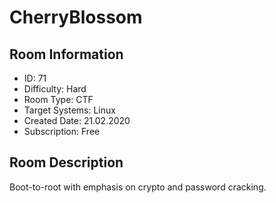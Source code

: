 ﻿# CherryBlossom

## Room Information
- ID: 71
- Difficulty: Hard
- Room Type: CTF
- Target Systems: Linux
- Created Date: 21.02.2020
- Subscription: Free

## Room Description
Boot-to-root with emphasis on crypto and password cracking.
